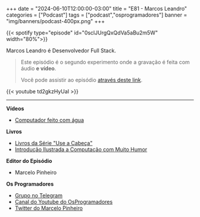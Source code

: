 +++
date = "2024-06-10T12:00:00-03:00"
title = "E81 - Marcos Leandro"
categories = ["Podcast"]
tags = ["podcast","osprogramadores"]
banner = "img/banners/podcast-400px.png"
+++


{{< spotify type="episode" id="0sclJUrgQxQdVa5aBu2m5W" width="80%">}}

Marcos Leandro é Desenvolvedor Full Stack.


> Este episódio é o segundo experimento onde a gravação é feita com áudio **e vídeo**.
> 
> Você pode assistir ao episódio [através deste link](https://www.youtube.com/watch?v=td2gkzHyUaI).
 
{{< youtube td2gkzHyUaI >}}

___

**Vídeos**

- [Computador feito com água](https://www.youtube.com/watch?v=IxXaizglscw)

**Livros**

- [Livros da Série "Use a Cabeça"](https://www.amazon.com.br/s?k=use+a+cabe%C3%A7a+programa%C3%A7%C3%A3o&__mk_pt_BR=%C3%85M%C3%85%C5%BD%C3%95%C3%91&crid=3L6PEWDVN118&sprefix=use+a+cabe%C3%A7a+programa%C3%A7%C3%A3o%2Caps%2C201&ref=nb_sb_noss_1)
- [Introdução Ilustrada a Computação com Muito Humor](https://lojasebocultural.com.br/produto/introducao-ilustrada-a-computacao-com-muito-humor/)


**Editor do Episódio**

- Marcelo Pinheiro

**Os Programadores**

- [Grupo no Telegram](https://t.me/osprogramadores)
- [Canal do Youtube do OsProgramadores](https://www.youtube.com/channel/UCt_YNYGl6K5yNXlXEQDdwWg?view_as=subscriber)
- [Twitter do Marcelo Pinheiro](https://twitter.com/mpinheir)

